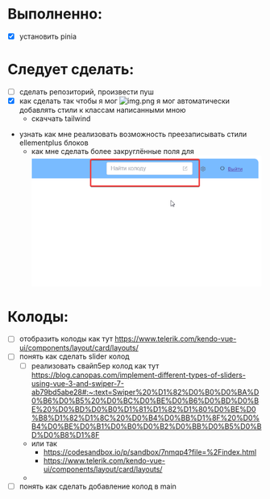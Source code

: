 # Выполненно:
- [x] установить pinia


# Следует сделать:
- [ ] сделать репозиторий, произвести пуш
- [x] как сделать так чтобы я мог ![img.png](img.png) я мог автоматически добавлять стили к классам написанными мною
  - скаччать tailwind
- узнать как мне реализовать возможность преезаписывать стили ellementplus блоков
  - как мне сделать более закруглённые поля для ![img_1.png](img_1.png)

# Колоды:
- [ ] отобразить колоды как тут https://www.telerik.com/kendo-vue-ui/components/layout/card/layouts/
- [ ] понять как сделать slider колод
  - [ ] реализовать свайп5ер колод как тут https://blog.canopas.com/implement-different-types-of-sliders-using-vue-3-and-swiper-7-ab79bd5abe28#:~:text=Swiper%20%D1%82%D0%B0%D0%BA%D0%B6%D0%B5%20%D0%BC%D0%BE%D0%B6%D0%BD%D0%BE%20%D0%BD%D0%B0%D1%81%D1%82%D1%80%D0%BE%D0%B8%D1%82%D1%8C%20%D0%B4%D0%BB%D1%8F%20%D0%B4%D0%BE%D0%B1%D0%B0%D0%B2%D0%BB%D0%B5%D0%BD%D0%B8%D1%8F
  - или так
    - https://codesandbox.io/p/sandbox/7nmqp4?file=%2Findex.html
    - https://www.telerik.com/kendo-vue-ui/components/layout/card/layouts/
  - 
- [ ] понять как сделать добавление колод в main